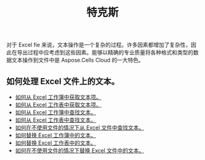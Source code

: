 ﻿---
title: 特克斯
second_title: Aspose.Cells Cloud Documen
type: docs
url: /zh/text/
aliases: [/working-with-text/]
keywords: Get, find, and replace text from Microsoft Excel (XLS, XLSX, XLSM, XLSB) and Open Document Spreadsheet (ODS) files
description: Aspose.Cells Cloud REST API 支持从 Excel 文件中获取、查找和替换文本。SDK 支持多种开发语言。其中包括 Android、C#、Go、Java、NodeJS、Perl、PHP、Python、Ruby 和 swift
weight: 34
kwords: Excel, Office 云, REST API, 电子表格, PDF, CSV, Json, Markdwon, 文本
---
对于 Excel fie 来说，文本操作是一个复杂的过程。许多因素都增加了复杂性，因此在导出过程中应考虑到这些因素。能够以精确的专业质量将各种格式和类型的数据文本操作到文件中是 Aspose.Cells Cloud 的一大特色。

## 如何处理 Excel 文件上的文本。

- [如何从 Excel 工作簿中获取文本项。](/cells/zh/workbook/get-text-items/)
- [如何从 Excel 工作表中获取文本项。](/cells/zh/worksheets/get-text-items/)
- [如何从 Excel 工作簿中查找文本。](/cells/zh/workbook/find-text/)
- [如何从 Excel 工作表中查找文本。](/cells/zh/worksheets/find-text/)
- [如何在不使用文件的情况下从 Excel 文件中查找文本。](/cells/zh/search/)
- [如何替换 Excel 工作簿中的文本。](/cells/zh/workbook/replace-text/)
- [如何替换 Excel 工作表中的文本。](/cells/zh/worksheets/replace-text/)
- [如何在不使用文件的情况下替换 Excel 文件中的文本。](/cells/zh/replace/)
